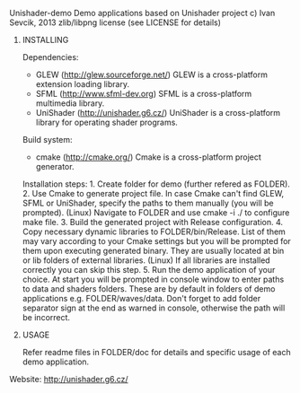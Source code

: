 Unishader-demo
Demo applications based on Unishader project
c) Ivan Sevcik, 2013
zlib/libpng license  (see LICENSE for details)

1. INSTALLING

    Dependencies:
     - GLEW (http://glew.sourceforge.net/)
       GLEW is a cross-platform extension loading library.
     - SFML (http://www.sfml-dev.org)
       SFML is a cross-platform multimedia library.
     - UniShader (http://unishader.g6.cz/)
       UniShader is a cross-platform library for operating shader programs.

    Build system:
     - cmake (http://cmake.org/)
       Cmake is a cross-platform project generator.

    Installation steps:
        1. Create folder for demo (further refered as FOLDER).
        2. Use Cmake to generate project file. 
         In case Cmake can't find GLEW, SFML or UniShader,
         specify the paths to them manually (you will be prompted).
         (Linux) Navigate to FOLDER and use cmake -i ./ to configure make file.
        3. Build the generated project with Release configuration.
        4. Copy necessary dynamic libraries to FOLDER/bin/Release.
         List of them may vary according to your Cmake settings but you will
         be prompted for them upon executing generated binary.
         They are usually located at bin or lib folders of external libraries.
         (Linux) If all libraries are installed correctly you can skip this step.
        5. Run the demo application of your choice. At start you will be prompted
         in console window to enter paths to data and shaders folders. These are
         by default in folders of demo applications e.g. FOLDER/waves/data.
         Don't forget to add folder separator sign at the end as warned in console,
         otherwise the path will be incorrect.

2. USAGE

    Refer readme files in FOLDER/doc for details and specific usage of each demo
    application.  

Website: http://unishader.g6.cz/
